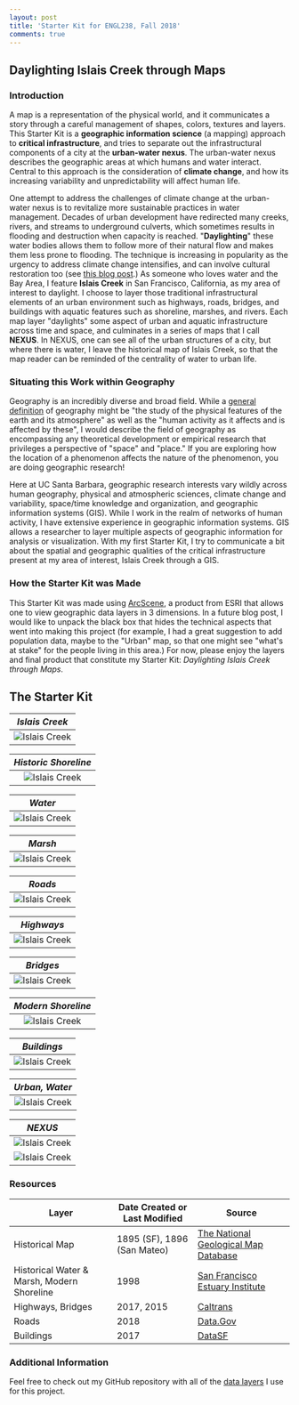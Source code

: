 ```yaml
---
layout: post
title: 'Starter Kit for ENGL238, Fall 2018'
comments: true
---
```


## Daylighting Islais Creek through Maps

### Introduction

A map is a representation of the physical world, and it communicates a story through a careful management of shapes, colors, textures and layers. This Starter Kit is a **geographic information science** (a mapping) approach to **critical infrastructure**, and tries to separate out the infrastructural components of a city at the **urban-water nexus**. The urban-water nexus describes the geographic areas at which humans and water interact. Central to this approach is the consideration of **climate change**, and how its increasing variability and unpredictability will affect human life.

One attempt to address the challenges of climate change at the urban-water nexus is to revitalize more sustainable practices in water management. Decades of urban development have redirected many creeks, rivers, and streams to underground culverts, which sometimes results in flooding and destruction when capacity is reached. "**Daylighting**" these water bodies allows them to follow more of their natural flow and makes them less prone to flooding. The technique is increasing in popularity as the urgency to address climate change intensifies, and can involve cultural restoration too (see [this blog post](https://sburtner.github.io/shit-creek/).) As someone who loves water and the Bay Area, I feature **Islais Creek** in San Francisco, California, as my area of interest to daylight. I choose to layer those traditional infrastructural elements of an urban environment such as highways, roads, bridges, and buildings with aquatic features such as shoreline, marshes, and rivers. Each map layer "daylights" some aspect of urban and aquatic infrastructure across time and space, and culminates in a series of maps that I call **NEXUS**. In NEXUS, one can see all of the urban structures of a city, but where there is water, I leave the historical map of Islais Creek, so that the map reader can be reminded of the centrality of water to urban life.

### Situating this Work within Geography

Geography is an incredibly diverse and broad field. While a [general definition](https://en.oxforddictionaries.com/definition/geography) of geography might be "the study of the physical features of the earth and its atmosphere" as well as the "human activity as it affects and is affected by these", I would describe the field of geography as encompassing any theoretical development or empirical research that privileges a perspective of "space" and "place." If you are exploring how the location of a phenomenon affects the nature of the phenomenon, you are doing geographic research!

Here at UC Santa Barbara, geographic research interests vary wildly across human geography, physical and atmospheric sciences, climate change and variability, space/time knowledge and organization, and geographic information systems (GIS). While I work in the realm of networks of human activity, I have extensive experience in geographic information systems. GIS allows a researcher to layer multiple aspects of geographic information for analysis or visualization. With my first Starter Kit, I try to communicate a bit about the spatial and geographic qualities of the critical infrastructure present at my area of interest, Islais Creek through a GIS.

### How the Starter Kit was Made

This Starter Kit was made using [ArcScene](http://desktop.arcgis.com/en/arcmap/latest/extensions/3d-analyst/3d-analyst-and-arcscene.htm), a product from ESRI that allows one to view geographic data layers in 3 dimensions. In a future blog post, I would like to unpack the black box that hides the technical aspects that went into making this project (for example, I had a great suggestion to add population data, maybe to the "Urban" map, so that one might see "what's at stake" for the people living in this area.) For now, please enjoy the layers and final product that constitute my Starter Kit: *Daylighting Islais Creek through Maps*.

## The Starter Kit

| *Islais Creek* |
|:--:| 
| ![Islais Creek](https://raw.githubusercontent.com/sburtner/critical_infrastructure/master/images/outputs/a_historic_out.png) |

| *Historic Shoreline* |
|:--:| 
| ![Islais Creek](https://raw.githubusercontent.com/sburtner/critical_infrastructure/master/images/outputs/b_historic_in.png) |

| *Water* |
|:--:| 
| ![Islais Creek](https://raw.githubusercontent.com/sburtner/critical_infrastructure/master/images/outputs/c_historic_water.png) |

| *Marsh* |
|:--:| 
| ![Islais Creek](https://raw.githubusercontent.com/sburtner/critical_infrastructure/master/images/outputs/d_historic_marsh.png) |

| *Roads* |
|:--:| 
| ![Islais Creek](https://raw.githubusercontent.com/sburtner/critical_infrastructure/master/images/outputs/e_roads.png) |

| *Highways* |
|:--:| 
| ![Islais Creek](https://raw.githubusercontent.com/sburtner/critical_infrastructure/master/images/outputs/f_highways.png) |

| *Bridges* |
|:--:| 
| ![Islais Creek](https://raw.githubusercontent.com/sburtner/critical_infrastructure/master/images/outputs/g_bridges.png) |

| *Modern Shoreline* |
|:--:| 
| ![Islais Creek](https://raw.githubusercontent.com/sburtner/critical_infrastructure/master/images/outputs/h_shore_type.png) |

| *Buildings* |
|:--:| 
| ![Islais Creek](https://raw.githubusercontent.com/sburtner/critical_infrastructure/master/images/outputs/i_buildings.png) |

| *Urban, Water* |
|:--:| 
| ![Islais Creek](https://raw.githubusercontent.com/sburtner/critical_infrastructure/master/images/outputs/j_sf_boundary.png) |

| *NEXUS* |
|:--:| 
| ![Islais Creek](https://raw.githubusercontent.com/sburtner/critical_infrastructure/master/images/outputs/k_nexus.png) |
| ![Islais Creek](https://raw.githubusercontent.com/sburtner/critical_infrastructure/master/images/outputs/animation.gif) |


### Resources

**Layer** | **Date Created or Last Modified** | **Source**
------------ | ------------- | -------------
Historical Map | 1895 (SF), 1896 (San Mateo) | [The National Geological Map Database](https://ngmdb.usgs.gov/ngmdb/ngmdb_home.html)
Historical Water & Marsh, Modern Shoreline | 1998 | [San Francisco Estuary Institute](http://www.sfei.org/content/ecoatlas-version-150b4-1998)
Highways, Bridges | 2017, 2015 | [Caltrans](http://www.dot.ca.gov/hq/tsip/gis/datalibrary/#Highway)
Roads | 2018 | [Data.Gov](https://catalog.data.gov/dataset/tiger-line-shapefile-2017-county-san-francisco-county-ca-all-roads-county-based-shapefile)
Buildings | 2017 | [DataSF](https://data.sfgov.org/Housing-and-Buildings/Building-Footprints/72ai-zege)


### Additional Information

Feel free to check out my GitHub repository with all of the [data layers](https://github.com/sburtner/critical_infrastructure) I use for this project.

<br/>
